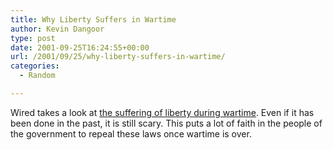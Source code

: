 ```yaml
---
title: Why Liberty Suffers in Wartime
author: Kevin Dangoor
type: post
date: 2001-09-25T16:24:55+00:00
url: /2001/09/25/why-liberty-suffers-in-wartime/
categories:
  - Random

---
```

Wired takes a look at [the suffering of liberty during wartime][1]. Even if it has been done in the past, it is still scary. This puts a lot of faith in the people of the government to repeal these laws once wartime is over.

 [1]: http://www.wired.com/news/politics/0,1283,47051,00.html